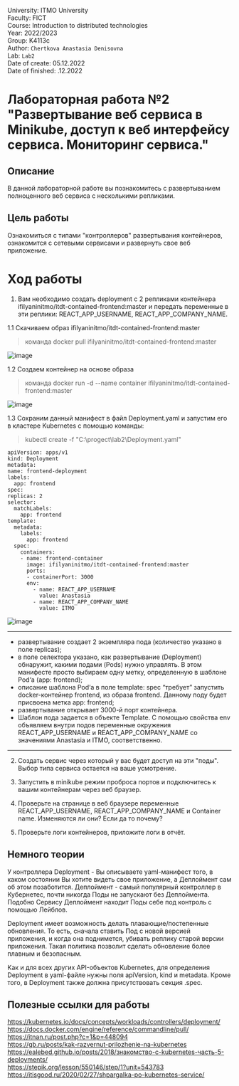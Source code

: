 University: ITMO University <br />
Faculty: FICT <br />
Course: Introduction to distributed technologies <br />
Year: 2022/2023 <br />
Group: K4113c <br />
Author:  `Chertkova Anastasia Denisovna ` <br />
Lab: `Lab2 ` <br />
Date of create: 05.12.2022 <br />
Date of finished: .12.2022 <br />



# Лабораторная работа №2 "Развертывание веб сервиса в Minikube, доступ к веб интерфейсу сервиса. Мониторинг сервиса."

## Описание

В данной лабораторной работе вы познакомитесь с развертыванием полноценного веб сервиса с несколькими репликами.

## Цель работы

Ознакомиться с типами "контроллеров" развертывания контейнеров, ознакомится с сетевыми сервисами и развернуть свое веб приложение.

# Ход работы

1. Вам необходимо создать deployment с 2 репликами контейнера ifilyaninitmo/itdt-contained-frontend:master и передать переменные в эти реплики: REACT_APP_USERNAME, REACT_APP_COMPANY_NAME.

  1.1 Скачиваем образ  ifilyaninitmo/itdt-contained-frontend:master
  
  > команда docker pull ifilyaninitmo/itdt-contained-frontend:master

![image](https://user-images.githubusercontent.com/71637557/205738378-ea9602d4-69d4-4b83-ae17-3976603328d3.png)
  
  1.2 Создаем контейнер на основе образа
  
  > команда docker run -d --name container ifilyaninitmo/itdt-contained-frontend:master

![image](https://user-images.githubusercontent.com/71637557/205738994-4656de28-7247-4f57-9b13-52bddd8fb191.png)

  1.3 Сохраним данный манифест в файл Deployment.yaml и запустим его в кластере Kubernetes с помощью команды:
  
  > kubectl create -f "C:\progect\lab2\Deployment.yaml"
  
  ```
  apiVersion: apps/v1
kind: Deployment
metadata:
  name: frontend-deployment
  labels:
    app: frontend
spec:
  replicas: 2
  selector:
    matchLabels:
      app: frontend
  template:
    metadata:
      labels:
        app: frontend
    spec:
      containers: 
      - name: frontend-container
        image: ifilyaninitmo/itdt-contained-frontend:master
        ports:
        - containerPort: 3000
        env:
          - name: REACT_APP_USERNAME
            value: Anastasia
          - name: REACT_APP_COMPANY_NAME
            value: ITMO
  
  ```

![image](https://user-images.githubusercontent.com/71637557/205740671-99c35729-8735-4d2e-aa7b-9f647d348d7e.png)

______
* развертывание создает 2 экземпляра пода (количество указано в поле replicas);
* в поле селектора указано, как развертывание (Deployment) обнаружит, какими подами (Pods) нужно управлять. В этом манифесте просто выбираем одну метку, определенную в шаблоне Pod‘а (app: frontend);
* описание шаблона Pod‘а в поле template: spec “требует” запустить docker-контейнер frontend, из образа frontend. Данному поду будет присвоена метка app: frontend;
* развертывание открывает 3000-й порт контейнера.
* Шаблон пода задается в объекте Template. С помощью свойства env объявляем внутри подов переменные окружения REACT_APP_USERNAME и REACT_APP_COMPANY_NAME со значениями Anastasia и ITMO, соответственно.
______

2. Создать сервис через который у вас будет доступ на эти "поды". Выбор типа сервиса остается на ваше усмотрение.



3. Запустить в minikube режим проброса портов и подключитесь к вашим контейнерам через веб браузер.

4. Проверьте на странице в веб браузере переменные REACT_APP_USERNAME, REACT_APP_COMPANY_NAME и Container name. Изменяются ли они? Если да то почему?

5. Проверьте логи контейнеров, приложите логи в отчёт.




## Немного теории

У контроллера Deployment - Вы описываете yaml-манифест того, в каком состоянии Вы хотите видеть свое приложение, а Деплоймент сам об этом позаботится. Деплоймент - самый популярный контроллер в Кубернетес, почти никогда Поды не запускают без Деплоймента. Подобно Сервису Деплоймент находит Поды себе под контроль с помощью Лейблов.

Deployment имеет возможность делать плавающие/постепенные обновления. То есть, сначала ставить Под с новой версией приложения, и когда она поднимется, убивать реплику старой версии приложения. Такая политика позволит сделать обновление более плавным и безопасным. 

Как и для всех других API-объектов Kubernetes, для определения Deployment в yaml-файле нужны поля apiVersion, kind и metadata. Кроме того, в Deployment также должна присутствовать секция .spec.

## Полезные ссылки для работы

https://kubernetes.io/docs/concepts/workloads/controllers/deployment/  <br />
https://docs.docker.com/engine/reference/commandline/pull/ <br />
https://itnan.ru/post.php?c=1&p=448094 <br />
https://gb.ru/posts/kak-razvernut-prilozhenie-na-kubernetes <br />
https://ealebed.github.io/posts/2018/знакомство-с-kubernetes-часть-5-deployments/ <br />
https://stepik.org/lesson/550146/step/1?unit=543783 <br />
https://itisgood.ru/2020/02/27/shpargalka-po-kubernetes-service/
